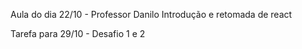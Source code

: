 Aula do dia 22/10 - Professor Danilo
Introdução e retomada de react

Tarefa para 29/10 - Desafio 1 e 2 
